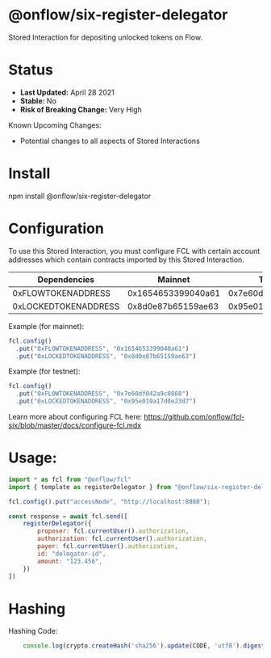 # @onflow/six-register-delegator

Stored Interaction for depositing unlocked tokens on Flow.

# Status

- **Last Updated:** April 28 2021
- **Stable:** No
- **Risk of Breaking Change:** Very High

Known Upcoming Changes:

- Potential changes to all aspects of Stored Interactions

# Install

npm install @onflow/six-register-delegator

# Configuration 

To use this Stored Interaction, you must configure FCL with certain account addresses which contain contracts imported by this Stored Interaction.

| Dependencies         | Mainnet            | Testnet            |
| -------------------- | ------------------ | ------------------ |
| 0xFLOWTOKENADDRESS   | 0x1654653399040a61 | 0x7e60df042a9c0868 |
| 0xLOCKEDTOKENADDRESS | 0x8d0e87b65159ae63 | 0x95e019a17d0e23d7 |

Example (for mainnet):

```javascript
fcl.config()
  .put("0xFLOWTOKENADDRESS", "0x1654653399040a61")
  .put("0xLOCKEDTOKENADDRESS", "0x8d0e87b65159ae63")
```

Example (for testnet):

```javascript
fcl.config()
  .put("0xFLOWTOKENADDRESS", "0x7e60df042a9c0868")
  .put("0xLOCKEDTOKENADDRESS", "0x95e019a17d0e23d7")
```

Learn more about configuring FCL here: https://github.com/onflow/fcl-six/blob/master/docs/configure-fcl.mdx

# Usage:

```javascript
import * as fcl from "@onflow/fcl"
import { template as registerDelegator } from "@onflow/six-register-delegator"

fcl.config().put("accessNode", "http://localhost:8080");

const response = await fcl.send([
    registerDelegator({
        proposer: fcl.currentUser().authorization,
        authorization: fcl.currentUser().authorization,     
        payer: fcl.currentUser().authorization,     
        id: "delegator-id",        
        amount: "123.456",                                    
    })
])

```

# Hashing

Hashing Code:
```javascript
    console.log(crypto.createHash('sha256').update(CODE, 'utf8').digest('hex'))
```